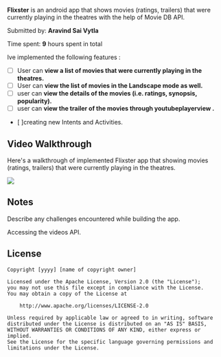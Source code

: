 **Flixster** is an android app that shows movies (ratings, trailers) that were currently playing in the theatres with the help of Movie DB API.

Submitted by: **Aravind Sai Vytla**

Time spent: **9** hours spent in total

Ive implemented the following features :

* [ ] User can **view a list of movies that were currently playing in the theatres.**
* [ ] User can **view the list of movies in the Landscape mode as well.**
* [ ] user can **view the details of the movies (i.e. ratings, synopsis, popularity).**
* [ ] user can **view the trailer of the movies through youtubeplayerview .**
* [ ]creating new Intents and Activities.

## Video Walkthrough

Here's a walkthrough of implemented Flixster app that showing movies (ratings, trailers) that were currently playing in the theatres.

<img src='https://github.com/AravindVytla/flixster/blob/flixster-v2/d7Lf7m2w.gif' />


## Notes

Describe any challenges encountered while building the app.

Accessing the videos API.


## License

    Copyright [yyyy] [name of copyright owner]

    Licensed under the Apache License, Version 2.0 (the "License");
    you may not use this file except in compliance with the License.
    You may obtain a copy of the License at

        http://www.apache.org/licenses/LICENSE-2.0

    Unless required by applicable law or agreed to in writing, software
    distributed under the License is distributed on an "AS IS" BASIS,
    WITHOUT WARRANTIES OR CONDITIONS OF ANY KIND, either express or implied.
    See the License for the specific language governing permissions and
    limitations under the License.
